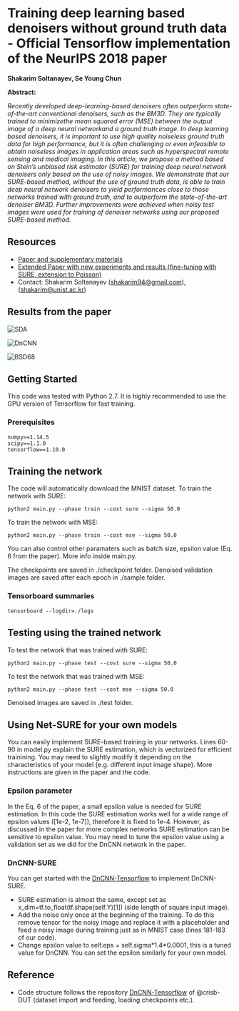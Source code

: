 # Training deep learning based denoisers without ground truth data - Official Tensorflow implementation of the NeurIPS 2018 paper

**Shakarim Soltanayev, Se Young Chun**

**Abstract:**

*Recently developed deep-learning-based denoisers often outperform state-of-the-art conventional denoisers, such as the BM3D. They are typically trained to minimizethe mean squared error (MSE) between the output image of a deep neural networkand a ground truth image. In deep learning based denoisers, it is important to use high quality noiseless ground truth data for high performance, but it is often challenging or even infeasible to obtain noiseless images in application areas such as hyperspectral remote sensing and medical imaging. In this article, we propose a method based on Stein’s unbiased risk estimator (SURE) for training deep neural network denoisers only based on the use of noisy images. We demonstrate that our SURE-based method, without the use of ground truth data, is able to train deep neural network denoisers to yield performances close to those networks trained with ground truth, and to outperform the state-of-the-art denoiser BM3D. Further improvements were achieved when noisy test images were used for training of denoiser networks using our proposed SURE-based method.*

## Resources
* [Paper and supplementary materials](https://papers.nips.cc/paper/7587-training-deep-learning-based-denoisers-without-ground-truth-data)
* [Extended Paper with new experiments and results (fine-tuning with SURE, extension to Poisson)](https://arxiv.org/pdf/1803.01314.pdf)
* Contact: Shakarim Soltanayev (shakarim94@gmail.com), (shakarim@unist.ac.kr)

## Results from the paper
![SDA](./imgs/SDA_SURE_imgs.png)

![DnCNN](./imgs/DnCNN_SURE_imgs.png)

![BSD68](./imgs/DNCNN_SURE_table.png)

## Getting Started

This code was tested with Python 2.7. It is highly recommended to use the GPU version of Tensorflow for fast training.

### Prerequisites
```
numpy==1.14.5
scipy==1.1.0
tensorflow==1.10.0
```

## Training the network

The code will automatically download the MNIST dataset.
To train the network with SURE:
```
python2 main.py --phase train --cost sure --sigma 50.0
```
To train the network with MSE:
```
python2 main.py --phase train --cost mse --sigma 50.0
```
You can also control other paramaters such as batch size, epsilon value (Eq. 6 from the paper). More info inside main.py.

The checkpoints are saved in ./checkpoint folder. Denoised validation images are saved after each epoch in ./sample folder.

### Tensorboard summaries
```
tensorboard --logdir=./logs
```

## Testing using the trained network

To test the network that was trained with SURE:
```
python2 main.py --phase test --cost sure --sigma 50.0
```

To test the network that was trained with MSE:
```
python2 main.py --phase test --cost mse --sigma 50.0
```

Denoised images are saved in ./test folder.


## Using Net-SURE for your own models

You can easily implement SURE-based training in your networks. Lines 60-90 in model.py explain the SURE estimation, which is vectorized for efficient trainining. You may need to slightly modify it depending on the characteristics of your model  (e.g. different input image shape). More instructions are given in the paper and the code.

### Epsilon parameter
In the Eq. 6 of the paper, a small epsilon value is needed for SURE estimation. In this code the SURE estimation works well for a wide range of epsilon values ([1e-2, 1e-7]), therefore it is fixed to 1e-4. However, as discussed in the paper for more complex networks SURE estimation can be sensitive to epsilon value. You may need to tune the epsilon value using a validation set as we did for the DnCNN network in the paper.

### DnCNN-SURE
You can get started with the [DnCNN-Tensorflow](https://github.com/crisb-DUT/DnCNN-tensorflow) to implement DnCNN-SURE.
 * SURE estimation is almost the same, except set as x_dim=tf.to_float(tf.shape(self.Y)[1]) (side length of square input image).
 * Add the noise only once at the beginning of the training. To do this remove tensor for the noisy image and replace it with a placeholder and feed a noisy image during training just as in MNIST case (lines 181-183 of our code).
 * Change epsilon value to self.eps = self.sigma\*1.4\*0.0001, this is a tuned value for DnCNN. You can set the epsilon similarly for your own model.

## Reference
* Code structure follows the repository [DnCNN-Tensorflow](https://github.com/crisb-DUT/DnCNN-tensorflow) of @crisb-DUT (dataset import and feeding, loading checkpoints etc.).


